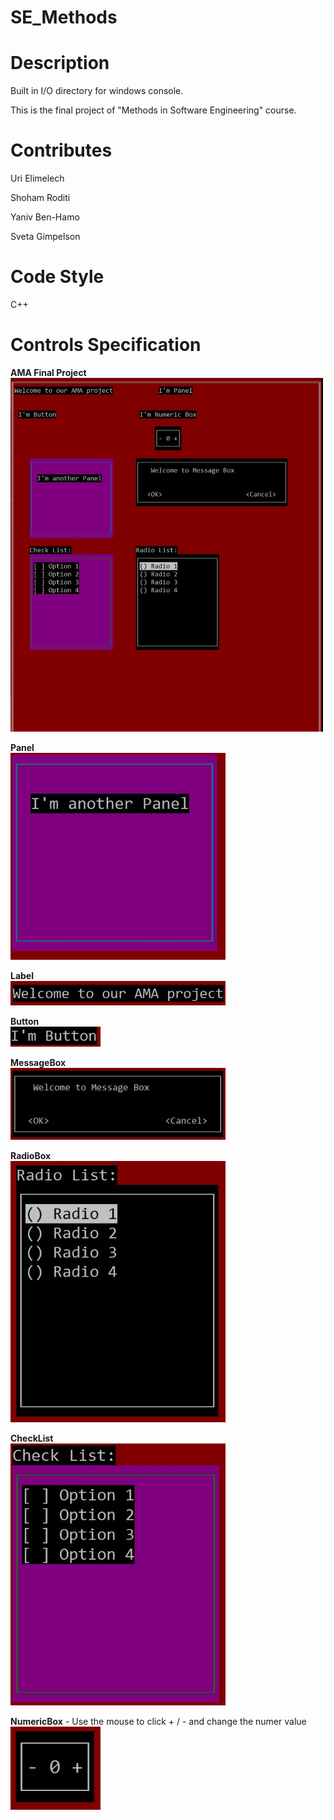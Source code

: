 # SE_Methods

# Description

Built in I/O directory for windows console.

This is the final project of "Methods in Software Engineering" course.
 
# Contributes

Uri Elimelech

Shoham Roditi

Yaniv Ben-Hamo

Sveta Gimpelson

# Code Style

C++ 

# Controls Specification

**AMA Final Project** <br>
<img src="/FinalProject/images/amaProject.jpeg" width="500px"/>

**Panel** <br>
<img src="/FinalProject/images/panel.jpeg" width="344px"/>

**Label** <br>
<img src="/FinalProject/images/label.jpeg" width="344px"/>

**Button** <br>
<img src="/FinalProject/images/Button.jpeg" width="144px"/>

**MessageBox** <br>
<img src="/FinalProject/images/messageBox.jpeg" width="344px"/>

**RadioBox** <br>
<img src="/FinalProject/images/radioList.jpeg" width="344px"/>

**CheckList** <br>
<img src="/FinalProject/images/checkList.jpeg" width="344px"/>

**NumericBox** - Use the mouse to click + / - and change the numer value <br>
<img src="/FinalProject/images/numericBox.jpeg" width="144px"/>
